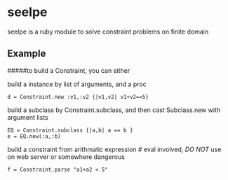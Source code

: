 # seelpe
seelpe is a ruby module to solve constraint problems on finite domain

## Example
#####to build a Constraint, you can either

build a instance by list of arguments, and a proc

    d = Constraint.new :v1,:v2 {|v1,v2| v1+v2==5}

build a subclass by Constraint.subclass, and then cast Subclass.new with argument lists

    EQ = Constraint.subclass {|a,b| a == b }
    e = EQ.new(:a,:b)

build a constraint from arithmatic expression # eval involved, *DO NOT* use on web server or somewhere dangerous

    f = Constraint.parse "a1+a2 < 5"


